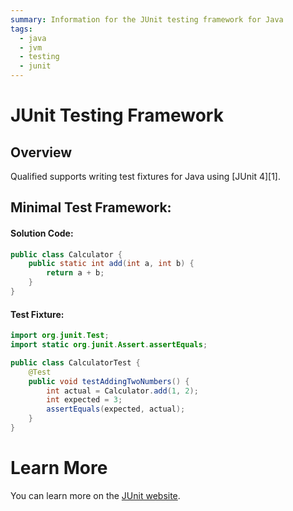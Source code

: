 ```yaml
---
summary: Information for the JUnit testing framework for Java
tags:
  - java
  - jvm
  - testing
  - junit
---
```


# JUnit Testing Framework

## Overview

Qualified supports writing test fixtures for Java using [JUnit 4][1].

## Minimal Test Framework:

#### Solution Code:

```java
public class Calculator {
    public static int add(int a, int b) {
        return a + b;
    }
}
```

#### Test Fixture:

```java
import org.junit.Test;
import static org.junit.Assert.assertEquals;

public class CalculatorTest {
    @Test
    public void testAddingTwoNumbers() {
        int actual = Calculator.add(1, 2);
        int expected = 3;
        assertEquals(expected, actual);
    }
}
```

# Learn More

You can learn more on the [JUnit website](https://junit.org/junit5/).
